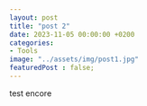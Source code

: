 ```yaml
---
layout: post
title: "post 2"
date: 2023-11-05 00:00:00 +0200
categories: 
- Tools
image: "../assets/img/post1.jpg"
featuredPost : false;
---
```


test encore